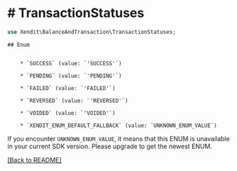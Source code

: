 # # TransactionStatuses


```php
use Xendit\BalanceAndTransaction\TransactionStatuses;
```


    ## Enum

    
        * `SUCCESS` (value: `'SUCCESS'`)
    
        * `PENDING` (value: `'PENDING'`)
    
        * `FAILED` (value: `'FAILED'`)
    
        * `REVERSED` (value: `'REVERSED'`)
    
        * `VOIDED` (value: `'VOIDED'`)
    
        * `XENDIT_ENUM_DEFAULT_FALLBACK` (value: `UNKNOWN_ENUM_VALUE`)

If you encounter `UNKNOWN_ENUM_VALUE`, it means that this ENUM is unavailable in your current SDK version. Please upgrade to get the newest ENUM.

[[Back to README]](../../README.md)
